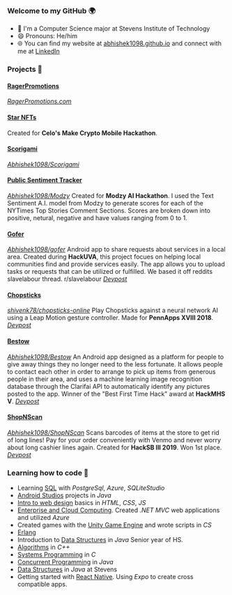 ### Welcome to my GitHub 🌍
- 🦆 I'm a Computer Science major at Stevens Institute of Technology 
- 😄 Pronouns: He/him
- 🌐 You can find my website at [abhishek1098.github.io](abhishek1098.github.io) and connect with me at [LinkedIn](https://www.linkedin.com/in/abhishek-yadav-383ba7191/)

### Projects 🙇

#### <ins>RagerPromotions</ins>
*[RagerPromotions.com](https://www.ragerpromotions.com)*

#### <ins>Star NFTs</ins>
Created for **Celo's Make Crypto Mobile Hackathon**.

#### <ins>Scorigami</ins>
*[Abhishek1098/Scorigami](https://github.com/Abhishek1098/Scorigami)*

#### <ins>Public Sentiment Tracker</ins>
*[Abhishek1098/Modzy](https://github.com/Abhishek1098/modzy)*
Created for **Modzy AI Hackathon**. I used the Text Sentiment A.I. model from Modzy to generate scores for each of the NYTimes Top Stories Comment Sections. Scores are broken down into positive, netural, negative and have values ranging from 0 to 1.

#### <ins>Gofer</ins> 
*[Abhishek1098/gofer](https://github.com/Abhishek1098/gofer)*
Android app to share requests about services in a local area. Created during **HackUVA**, this project focues on helping local communities find and provide services easily. The app allows you to upload tasks or requests that can be utilized or fulfilled. We based it off reddits slavelabour thread. r/slavelabour
*[Devpost](https://devpost.com/software/gofer)* 

#### <ins>Chopsticks</ins> 
*[shivenk78/chopsticks-online](https://github.com/shivenk78/chopsticks-online)*
Play Chopsticks against a neural network AI using a Leap Motion gesture controller. Made for **PennApps XVIII 2018**.
*[Devpost](https://devpost.com/software/o-o-o-o-o-o-o)* 

#### <ins>Bestow</ins> 
*[Abhishek1098/Bestow](https://github.com/Abhishek1098/Bestow)*
An Android app designed as a platform for people to give away things they no longer need to the less fortunate. It allows people to contact each other in order to arrange to pick up items from generous people in their area, and uses a machine learning image recognition database through the Clarifai API to automatically identify any pictures posted to the app.
Winner of the "Best First Time Hack" award at **HackMHS V**.
*[Devpost](https://devpost.com/software/bestow)* 

#### <ins>ShopNScan</ins>  
*[Abhishek1098/ShopNScan](https://github.com/Abhishek1098/ShopNScan)*
Scans barcodes of items at the store to get rid of long lines! Pay for your order conveniently with Venmo and never worry about long cashier lines again.
Created for **HackSB III 2019**. Won 1st place.
*[Devpost](https://devpost.com/software/shopnscan)*  

### Learning how to code 🚀
-  Learning [SQL](https://github.com/Abhishek1098/SQL) with *PostgreSql*, *Azure*, *SQLiteStudio*
- [Android Studios](https://github.com/Abhishek1098/Android-Studios) projects in *Java*
- [Intro to web design](https://github.com/Abhishek1098/Intro-to-Web-Development-Project-Management) basics in *HTML*, *CSS*, *JS*
- [Enterprise and Cloud Computing](https://github.com/Abhishek1098/Enterprise-and-Cloud-Computing). Created *.NET MVC* web applications and utilized *Azure*
- Created games with the [Unity Game Engine](https://github.com/Abhishek1098/Unity-Game-Engine) and wrote scripts in *CS*
- [Erlang](https://github.com/Abhishek1098/erlang)
- Introduction to [Data Structures](https://github.com/Abhishek1098/Intro-Data-Structures) in *Java* Senior year of HS.
- [Algorithms](https://github.com/Abhishek1098/Algorithms) in *C++*
- [Systems Programming](https://github.com/Abhishek1098/Systems-Programming) in *C*
- [Concurrent Programming](https://github.com/Abhishek1098/Concurrent-Programming) in *Java*
- [Data Structures](https://github.com/Abhishek1098/Data-Structures) in *Java* at Stevens
- Getting started with [React Native](https://github.com/Abhishek1098/). Using *Expo* to create cross compatible apps.

